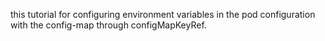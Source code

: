 this tutorial for configuring environment variables in the pod configuration with the config-map through configMapKeyRef.